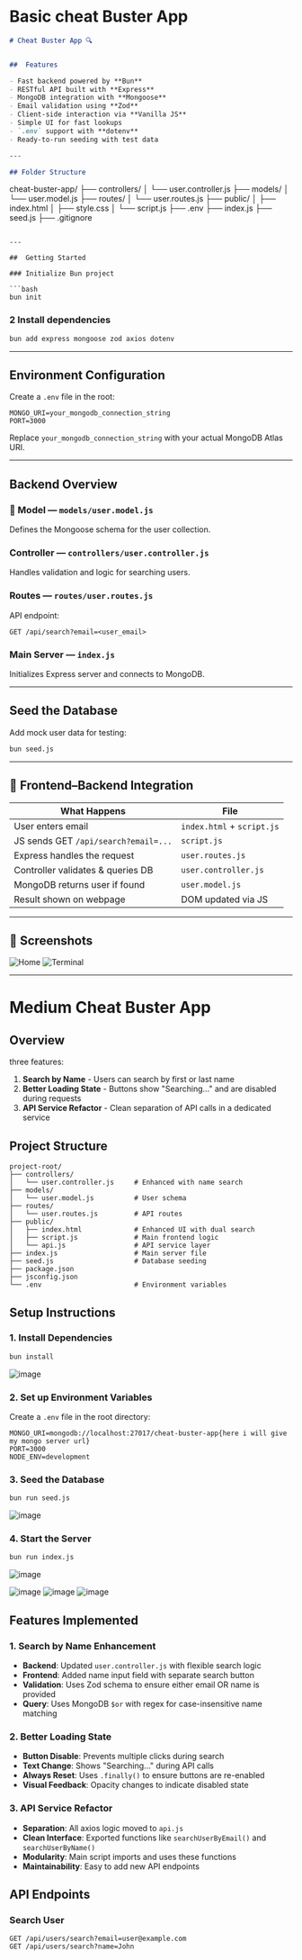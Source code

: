 # Basic cheat Buster App 

```markdown
# Cheat Buster App 🔍


##  Features

- Fast backend powered by **Bun**
- RESTful API built with **Express**
- MongoDB integration with **Mongoose**
- Email validation using **Zod**
- Client-side interaction via **Vanilla JS**
- Simple UI for fast lookups
- `.env` support with **dotenv**
- Ready-to-run seeding with test data

---

## Folder Structure

```

cheat-buster-app/
├── controllers/
│   └── user.controller.js
├── models/
│   └── user.model.js
├── routes/
│   └── user.routes.js
├── public/
│   ├── index.html
│   ├── style.css
│   └── script.js
├── .env
├── index.js
├── seed.js
├── .gitignore

````

---

##  Getting Started

### Initialize Bun project

```bash
bun init
````

### 2️ Install dependencies

```bash
bun add express mongoose zod axios dotenv
```

---

##  Environment Configuration

Create a `.env` file in the root:

```env
MONGO_URI=your_mongodb_connection_string
PORT=3000
```

Replace `your_mongodb_connection_string` with your actual MongoDB Atlas URI.

---
##  Backend Overview

### 🧬 Model — `models/user.model.js`

Defines the Mongoose schema for the user collection.

###  Controller — `controllers/user.controller.js`

Handles validation and logic for searching users.

###  Routes — `routes/user.routes.js`

API endpoint:

```http
GET /api/search?email=<user_email>
```

###  Main Server — `index.js`

Initializes Express server and connects to MongoDB.

---
##  Seed the Database

Add mock user data for testing:

```bash
bun seed.js
```

---



## 🔁 Frontend–Backend Integration

| What Happens                         | File                       |
| ------------------------------------ | -------------------------- |
| User enters email                    | `index.html` + `script.js` |
| JS sends GET `/api/search?email=...` | `script.js`                |
| Express handles the request          | `user.routes.js`           |
| Controller validates & queries DB    | `user.controller.js`       |
| MongoDB returns user if found        | `user.model.js`            |
| Result shown on webpage              | DOM updated via JS         |

---

## 📸 Screenshots

![Home](https://github.com/user-attachments/assets/657f0f74-7e49-4746-bce6-6ee626b933c6)
![Terminal](https://github.com/user-attachments/assets/e738d960-d13b-4126-afc5-689095365a29)

---








#  Medium Cheat Buster App 
## Overview
  three features:
1. **Search by Name** - Users can search by first or last name
2. **Better Loading State** - Buttons show "Searching..." and are disabled during requests
3. **API Service Refactor** - Clean separation of API calls in a dedicated service

## Project Structure
```
project-root/
├── controllers/
│   └── user.controller.js     # Enhanced with name search
├── models/
│   └── user.model.js          # User schema
├── routes/
│   └── user.routes.js         # API routes
├── public/
│   ├── index.html             # Enhanced UI with dual search
│   ├── script.js              # Main frontend logic
│   └── api.js                 # API service layer
├── index.js                   # Main server file
├── seed.js                    # Database seeding
├── package.json
├── jsconfig.json
└── .env                       # Environment variables
```

## Setup Instructions

### 1. Install Dependencies
```bash
bun install
```
![image](https://github.com/user-attachments/assets/b57a0a4c-1a72-4357-b902-c82a8935b70d)

### 2. Set up Environment Variables
Create a `.env` file in the root directory:
```env
MONGO_URI=mongodb://localhost:27017/cheat-buster-app{here i will give my mongo server url}
PORT=3000
NODE_ENV=development
```

### 3. Seed the Database
```bash
bun run seed.js
```
![image](https://github.com/user-attachments/assets/c62b75c0-8836-45f5-9785-3819c91cc31b)

### 4. Start the Server
```bash
bun run index.js
```
![image](https://github.com/user-attachments/assets/141996ca-46e7-4f9b-b7b1-0e12e125a545)

![image](https://github.com/user-attachments/assets/bba968c6-e419-4604-9006-5f7e9c7e87a2)
![image](https://github.com/user-attachments/assets/9a8ae68d-756b-4387-8462-5b0fac505328)
![image](https://github.com/user-attachments/assets/9990bb6a-b80b-4564-ae28-78914849cf61)

## Features Implemented

### 1. Search by Name Enhancement
- **Backend**: Updated `user.controller.js` with flexible search logic
- **Frontend**: Added name input field with separate search button
- **Validation**: Uses Zod schema to ensure either email OR name is provided
- **Query**: Uses MongoDB `$or` with regex for case-insensitive name matching

### 2. Better Loading State
- **Button Disable**: Prevents multiple clicks during search
- **Text Change**: Shows "Searching..." during API calls
- **Always Reset**: Uses `.finally()` to ensure buttons are re-enabled
- **Visual Feedback**: Opacity changes to indicate disabled state

### 3. API Service Refactor
- **Separation**: All axios logic moved to `api.js`
- **Clean Interface**: Exported functions like `searchUserByEmail()` and `searchUserByName()`
- **Modularity**: Main script imports and uses these functions
- **Maintainability**: Easy to add new API endpoints

## API Endpoints

### Search User
```
GET /api/users/search?email=user@example.com
GET /api/users/search?name=John
```

